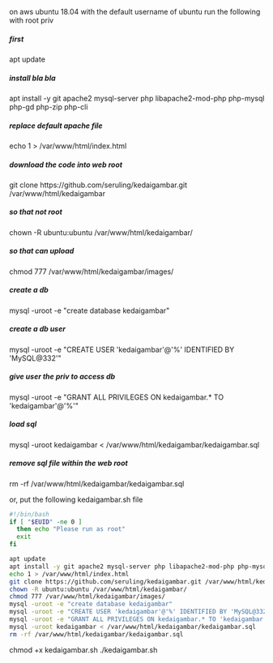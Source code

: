 on aws ubuntu 18.04 with the default username of ubuntu run the following with root priv

<h5>first</h5>
apt update

<h5>install bla bla</h5>
apt install -y git apache2 mysql-server php libapache2-mod-php php-mysql php-gd php-zip php-cli

<h5>replace default apache file</h5>
echo 1 > /var/www/html/index.html

<h5>download the code into web root</h5>
git clone https://github.com/seruling/kedaigambar.git /var/www/html/kedaigambar

<h5>so that not root</h5>
chown -R ubuntu:ubuntu /var/www/html/kedaigambar/

<h5>so that can upload</h5>
chmod 777 /var/www/html/kedaigambar/images/

<h5>create a db</h5>
mysql -uroot -e "create database kedaigambar"

<h5>create a db user</h5>
mysql -uroot -e "CREATE USER 'kedaigambar'@'%' IDENTIFIED BY 'MySQL@332'"

<h5>give user the priv to access db</h5>
mysql -uroot -e "GRANT ALL PRIVILEGES ON kedaigambar.* TO 'kedaigambar'@'%'"

<h5>load sql</h5>
mysql -uroot kedaigambar < /var/www/html/kedaigambar/kedaigambar.sql

<h5>remove sql file within the web root</h5>
rm -rf /var/www/html/kedaigambar/kedaigambar.sql

or, put the following kedaigambar.sh file
```bash
#!/bin/bash
if [ "$EUID" -ne 0 ]
  then echo "Please run as root"
  exit
fi

apt update
apt install -y git apache2 mysql-server php libapache2-mod-php php-mysql php-gd php-zip php-cli
echo 1 > /var/www/html/index.html
git clone https://github.com/seruling/kedaigambar.git /var/www/html/kedaigambar
chown -R ubuntu:ubuntu /var/www/html/kedaigambar/
chmod 777 /var/www/html/kedaigambar/images/
mysql -uroot -e "create database kedaigambar"
mysql -uroot -e "CREATE USER 'kedaigambar'@'%' IDENTIFIED BY 'MySQL@332'"
mysql -uroot -e "GRANT ALL PRIVILEGES ON kedaigambar.* TO 'kedaigambar'@'%'"
mysql -uroot kedaigambar < /var/www/html/kedaigambar/kedaigambar.sql
rm -rf /var/www/html/kedaigambar/kedaigambar.sql
```
chmod +x kedaigambar.sh
./kedaigambar.sh
